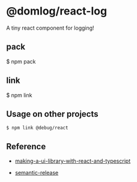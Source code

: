 # @domlog/react-log

A tiny react component for logging!

## pack

$ npm pack

## link

$ npm link

## Usage on other projects

```
$ npm link @debug/react
```

## Reference

- [making-a-ui-library-with-react-and-typescript](https://www.bayanbennett.com/posts/making-a-ui-library-with-react-and-typescript/)

- [semantic-release](https://github.com/semantic-release/semantic-release)
